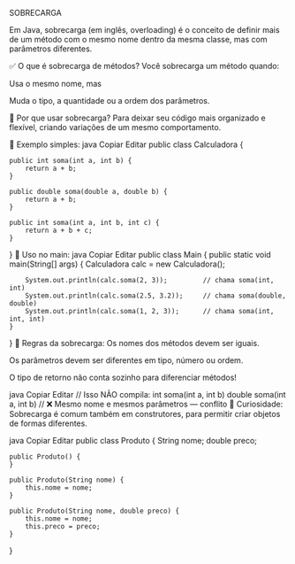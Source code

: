 SOBRECARGA


Em Java, sobrecarga (em inglês, overloading) é o conceito de definir mais de um método com o mesmo nome dentro da mesma classe, mas com parâmetros diferentes.

✅ O que é sobrecarga de métodos?
Você sobrecarga um método quando:

Usa o mesmo nome, mas

Muda o tipo, a quantidade ou a ordem dos parâmetros.

🧠 Por que usar sobrecarga?
Para deixar seu código mais organizado e flexível, criando variações de um mesmo comportamento.

📌 Exemplo simples:
java
Copiar
Editar
public class Calculadora {

    public int soma(int a, int b) {
        return a + b;
    }

    public double soma(double a, double b) {
        return a + b;
    }

    public int soma(int a, int b, int c) {
        return a + b + c;
    }
}
🧪 Uso no main:
java
Copiar
Editar
public class Main {
    public static void main(String[] args) {
        Calculadora calc = new Calculadora();

        System.out.println(calc.soma(2, 3));         // chama soma(int, int)
        System.out.println(calc.soma(2.5, 3.2));     // chama soma(double, double)
        System.out.println(calc.soma(1, 2, 3));      // chama soma(int, int, int)
    }
}
🧭 Regras da sobrecarga:
Os nomes dos métodos devem ser iguais.

Os parâmetros devem ser diferentes em tipo, número ou ordem.

O tipo de retorno não conta sozinho para diferenciar métodos!

java
Copiar
Editar
// Isso NÃO compila:
int soma(int a, int b)
double soma(int a, int b) // ❌ Mesmo nome e mesmos parâmetros — conflito
📘 Curiosidade:
Sobrecarga é comum também em construtores, para permitir criar objetos de formas diferentes.

java
Copiar
Editar
public class Produto {
    String nome;
    double preco;

    public Produto() {
    }

    public Produto(String nome) {
        this.nome = nome;
    }

    public Produto(String nome, double preco) {
        this.nome = nome;
        this.preco = preco;
    }
}